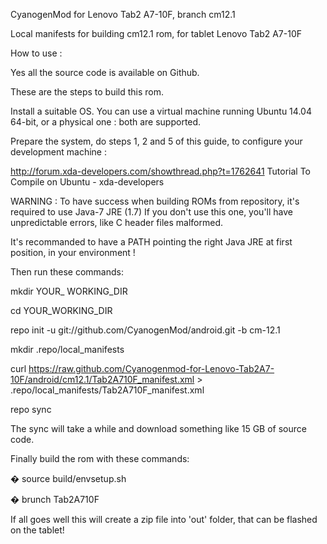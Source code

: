 CyanogenMod for Lenovo Tab2 A7-10F, branch cm12.1

Local manifests for building cm12.1 rom, for tablet Lenovo Tab2 A7-10F

How to use :

Yes all the source code is available on Github.

These are the steps to build this rom.

Install a suitable OS. You can use a virtual machine running Ubuntu 14.04 64-bit, or a physical one : both are supported.

Prepare the system, do steps 1, 2 and 5 of this guide, to configure your development machine :

http://forum.xda-developers.com/showthread.php?t=1762641 Tutorial To Compile on Ubuntu - xda-developers

WARNING : To have success when building ROMs from repository, it's required to use Java-7 JRE (1.7) If you don't use this one, you'll have unpredictable errors, like C header files malformed.

It's recommanded to have a PATH pointing the right Java JRE at first position, in your environment !

Then run these commands:

mkdir YOUR_ WORKING_DIR

cd YOUR_WORKING_DIR

repo init -u git://github.com/CyanogenMod/android.git -b cm-12.1

mkdir .repo/local_manifests

curl https://raw.github.com/Cyanogenmod-for-Lenovo-Tab2A7-10F/android/cm12.1/Tab2A710F_manifest.xml > .repo/local_manifests/Tab2A710F_manifest.xml

repo sync

The sync will take a while and download something like 15 GB of source code.

Finally build the rom with these commands:

� source build/envsetup.sh

� brunch Tab2A710F

If all goes well this will create a zip file into 'out' folder, that can be flashed on the tablet!

